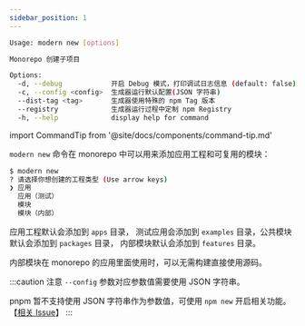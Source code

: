 ```yaml
---
sidebar_position: 1
---
```


```bash
Usage: modern new [options]

Monorepo 创建子项目

Options:
  -d, --debug            开启 Debug 模式，打印调试日志信息 (default: false)
  -c, --config <config>  生成器运行默认配置(JSON 字符串)
  --dist-tag <tag>       生成器使用特殊的 npm Tag 版本
  --registry             生成器运行过程中定制 npm Registry
  -h, --help             display help for command
```

import CommandTip from '@site/docs/components/command-tip.md'

<CommandTip />

`modern new` 命令在 monorepo 中可以用来添加应用工程和可复用的模块：

```bash
$ modern new
? 请选择你想创建的工程类型 (Use arrow keys)
❯ 应用
  应用（测试）
  模块
  模块（内部）
```

应用工程默认会添加到 `apps` 目录， 测试应用会添加到 `examples` 目录，公共模块默认会添加到 `packages` 目录， 内部模块默认会添加到 `features` 目录。

内部模块在 monorepo 的应用里面使用时，可以无需构建直接使用源码。

:::caution 注意
`--config` 参数对应参数值需要使用 JSON 字符串。

pnpm 暂不支持使用 JSON 字符串作为参数值，可使用 `npm new` 开启相关功能。【[相关 Issue](https://github.com/pnpm/pnpm/issues/3876)】
:::
